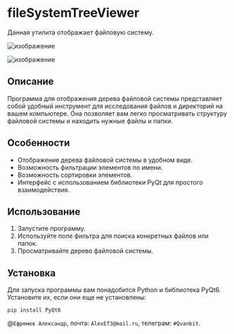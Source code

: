 # fileSystemTreeViewer
Данная утилита отображает файловую систему.

![изображение](https://github.com/Qvanbit/fileSystemTreeViewer/assets/105719080/270b51af-4a29-4989-8cd6-994c3e653264)

![изображение](https://github.com/Qvanbit/fileSystemTreeViewer/assets/105719080/58ccbceb-6fe8-41e4-b942-61f8fdb71705)


## Описание

Программа для отображения дерева файловой системы представляет собой удобный инструмент для исследования файлов и директорий на вашем компьютере. Она позволяет вам легко просматривать структуру файловой системы и находить нужные файлы и папки.

## Особенности

- Отображение дерева файловой системы в удобном виде.
- Возможность фильтрации элементов по имени.
- Возможность сортировки элементов.
- Интерфейс с использованием библиотеки PyQt для простого взаимодействия.

## Использование

1. Запустите программу.
2. Используйте поле фильтра для поиска конкретных файлов или папок.
3. Просматривайте дерево файловой системы.

## Установка

Для запуска программы вам понадобится Python и библиотека PyQt6. Установите их, если они еще не установлены:

```
pip install PyQt6
```
@`Ефремов Александр`, почта: `AlexEf3@mail.ru`, телеграм: `#Qvanbit`.
